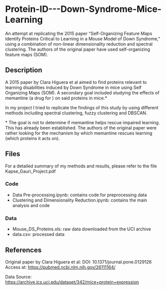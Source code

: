 # Protein-ID---Down-Syndrome-Mice-Learning
An attempt at replicating the 2015 paper “Self-Organizing Feature Maps Identify Proteins Critical to Learning in a Mouse Model of Down Syndrome,” using a combination of non-linear dimensionality reduction and spectral clustering. The authors of the original paper have used self-organizing feature maps (SOM).

## Description
A 2015 paper by Clara Higuera et al aimed to find proteins relevant to learning disabilities induced by Down Syndrome in mice using Self Organizing Maps (SOM). A secondary goal included studying the effects of memantine (a drug for ) on said proteins in mice.*

In my project I tried to replicate the findings of this study by using different methods including spectral clustering, fuzzy clustering and DBSCAN.

\* The goal is not to determine if memantine helps rescue impaired learning. This has already been established. The authors of the original paper were rather looking for the mechanism by which memantine rescues learning (which proteins it acts on).

## Files
For a detailed summary of my methods and results, please refer to the file Kapse_Gauri_Project.pdf

### Code
- Data Pre-processing.ipynb: contains code for preprocessing data
- Clustering and Dimensionality Reduction.ipynb: contains the main analysis and code

### Data
- Mouse_DS_Proteins.xls: raw data downloaded from the UCI archive
- data.csv: processed data

## References
Original paper by Clara Higuera et al: DOI: 10.1371/journal.pone.0129126
Access at: https://pubmed.ncbi.nlm.nih.gov/26111164/

Data Source: https://archive.ics.uci.edu/dataset/342/mice+protein+expression


